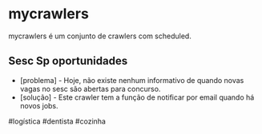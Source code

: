 # mycrawlers
mycrawlers é um conjunto de crawlers com scheduled.


## Sesc Sp oportunidades
* [problema] - Hoje, não existe nenhum informativo de quando novas vagas no sesc são abertas para concurso.
* [solução] - Este crawler tem a função de notificar por email quando há novos jobs.

#logística #dentista #cozinha
